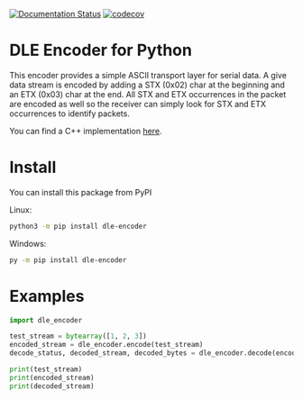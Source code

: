 [![Documentation Status](https://readthedocs.org/projects/dle-encoder/badge/?version=latest)](https://dle-encoder.readthedocs.io/en/latest/?badge=latest)
[![codecov](https://codecov.io/gh/robamu-org/py-dle-encoder/branch/main/graph/badge.svg?token=GQ5VW8PKKS)](https://codecov.io/gh/robamu-org/py-dle-encoder)

DLE Encoder for Python
======

This encoder provides a simple ASCII transport layer for serial data.
A give data stream is encoded by adding a STX (0x02) char at the beginning and an ETX (0x03) char at the end.
All STX and ETX occurrences in the packet are encoded as well so the receiver can simply look for STX and ETX
occurrences to identify packets.

You can find a C++ implementation
[here](https://egit.irs.uni-stuttgart.de/fsfw/fsfw/src/branch/master/globalfunctions/DleEncoder.cpp).

# Install

You can install this package from PyPI

Linux:

```sh
python3 -m pip install dle-encoder
```

Windows:

```sh
py -m pip install dle-encoder
```

# Examples

```py
import dle_encoder

test_stream = bytearray([1, 2, 3])
encoded_stream = dle_encoder.encode(test_stream)
decode_status, decoded_stream, decoded_bytes = dle_encoder.decode(encoded_stream)

print(test_stream)
print(encoded_stream)
print(decoded_stream)
```
